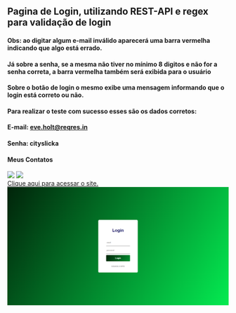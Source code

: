 ## Pagina de Login, utilizando REST-API e regex para validação de login
#### Obs: ao digitar algum e-mail inválido aparecerá uma barra vermelha indicando que algo está errado.
#### Já sobre a senha, se a mesma não tiver no mínimo 8 digitos e não for a senha correta, a barra vermelha também será exibida para o usuário
#### Sobre o botão de login o mesmo exibe uma mensagem informando que o login está correto ou não.
#### Para realizar o teste com sucesso esses são os dados corretos:
#### E-mail: eve.holt@reqres.in
#### Senha: cityslicka

#### Meus Contatos
<div> 
  <a href = "mailto:joaodedeusrsfilho@gmail.com"><img src="https://img.shields.io/badge/-Gmail-%23333?style=for-the-badge&logo=gmail&logoColor=white" target="_blank"></a>
  <a href="https://www.linkedin.com/in/joaodedeusrsfilho" target="_blank"><img src="https://img.shields.io/badge/-LinkedIn-%230077B5?style=for-the-badge&logo=linkedin&logoColor=white" target="_blank"></a> 
</div>
<div>
<a href="https://joaodedeusrsfilho.github.io/paginadelogin/"> Clique aqui para acessar o site.</a>
 </div>
<img src="imagem.png">
